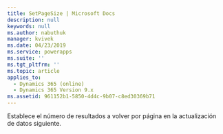 ```yaml
---
title: SetPageSize | Microsoft Docs
description: null
keywords: null
ms.author: nabuthuk
manager: kvivek
ms.date: 04/23/2019
ms.service: powerapps
ms.suite: ''
ms.tgt_pltfrm: ''
ms.topic: article
applies_to:
  - Dynamics 365 (online)
  - Dynamics 365 Version 9.x
ms.assetid: 961152b1-5850-4d4c-9b07-c8ed30369b71
---
```


Establece el número de resultados a volver por página en la actualización de datos siguiente.
